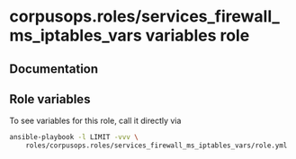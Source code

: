 # corpusops.roles/services_firewall_ms_iptables_vars variables role
## Documentation

## Role variables
To see variables for this role, call it directly via
```bash
ansible-playbook -l LIMIT -vvv \
    roles/corpusops.roles/services_firewall_ms_iptables_vars/role.yml
```
